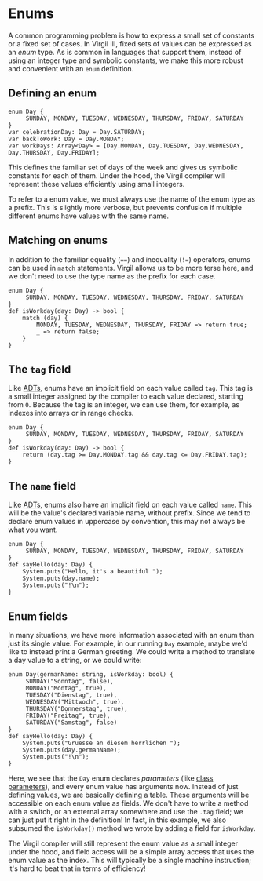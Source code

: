 # Enums

A common programming problem is how to express a small set of constants or a fixed set of cases.
In Virgil III, fixed sets of values can be expressed as an *enum* type.
As is common in languages that support them, instead of using an integer type and symbolic constants, we make this more robust and convenient with an `enum` definition.

## Defining an enum

```
enum Day {
     SUNDAY, MONDAY, TUESDAY, WEDNESDAY, THURSDAY, FRIDAY, SATURDAY
}
var celebrationDay: Day = Day.SATURDAY;
var backToWork: Day = Day.MONDAY;
var workDays: Array<Day> = [Day.MONDAY, Day.TUESDAY, Day.WEDNESDAY, Day.THURSDAY, Day.FRIDAY];
```

This defines the familiar set of days of the week and gives us symbolic constants for each of them.
Under the hood, the Virgil compiler will represent these values efficiently using small integers.

To refer to a enum value, we must always use the name of the enum type as a prefix.
This is slightly more verbose, but prevents confusion if multiple different enums have values with the same name.

## Matching on enums

In addition to the familiar equality (`==`) and inequality (`!=`) operators, enums can be used in `match` statements.
Virgil allows us to be more terse here, and we don't need to use the type name as the prefix for each case.

```
enum Day {
     SUNDAY, MONDAY, TUESDAY, WEDNESDAY, THURSDAY, FRIDAY, SATURDAY
}
def isWorkday(day: Day) -> bool {
    match (day) {
    	MONDAY, TUESDAY, WEDNESDAY, THURSDAY, FRIDAY => return true;
	 	_ => return false;
    }
}
```

## The `tag` field

Like [ADTs](ADTs.md), enums have an implicit field on each value called `tag`.
This tag is a small integer assigned by the compiler to each value declared, starting from `0`.
Because the tag is an integer, we can use them, for example, as indexes into arrays or in range checks.

```
enum Day {
     SUNDAY, MONDAY, TUESDAY, WEDNESDAY, THURSDAY, FRIDAY, SATURDAY
}
def isWorkday(day: Day) -> bool {
    return (day.tag >= Day.MONDAY.tag && day.tag <= Day.FRIDAY.tag);
}
```

## The `name` field

Like [ADTs](ADTs.md), enums also have an implicit field on each value called `name`.
This will be the value's declared variable name, without prefix.
Since we tend to declare enum values in uppercase by convention, this may not always be what you want.

```
enum Day {
     SUNDAY, MONDAY, TUESDAY, WEDNESDAY, THURSDAY, FRIDAY, SATURDAY
}
def sayHello(day: Day) {
    System.puts("Hello, it's a beautiful ");
    System.puts(day.name);
    System.puts("!\n");
}
```

## Enum fields

In many situations, we have more information associated with an enum than just its single value.
For example, in our running `Day` example, maybe we'd like to instead print a German greeting.
We could write a method to translate a day value to a string, or we could write:

```
enum Day(germanName: string, isWorkday: bool) {
     SUNDAY("Sonntag", false),
     MONDAY("Montag", true),
     TUESDAY("Dienstag", true),
     WEDNESDAY("Mittwoch", true),
     THURSDAY("Donnerstag", true),
     FRIDAY("Freitag", true),
     SATURDAY("Samstag", false)
}
def sayHello(day: Day) {
    System.puts("Gruesse an diesem herrlichen ");
    System.puts(day.germanName);
    System.puts("!\n");
}
```

Here, we see that the `Day` enum declares *parameters* (like [class parameters](classParameters.md)), and every enum value has arguments now.
Instead of just defining values, we are basically defining a table.
These arguments will be accessible on each enum value as fields.
We don't have to write a method with a switch, or an external array somewhere and use the `.tag` field; we can just put it right in the definition!
In fact, in this example, we also subsumed the `isWorkday()` method we wrote by adding a field for `isWorkday`.

The Virgil compiler will still represent the enum value as a small integer under the hood, and field access will be a simple array access that uses the enum value as the index.
This will typically be a single machine instruction; it's hard to beat that in terms of efficiency!
